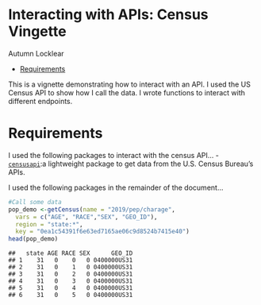 Interacting with APIs: Census Vingette
================
Autumn Locklear

-   [Requirements](#requirements)

This is a vignette demonstrating how to interact with an API. I used the
US Census API to show how I call the data. I wrote functions to interact
with different endpoints.

# Requirements

I used the following packages to interact with the census API… -
[`censusapi`](https://www.rdocumentation.org/packages/censusapi/versions/0.8.0):a
lightweight package to get data from the U.S. Census Bureau’s APIs.

I used the following packages in the remainder of the document…

``` r
#Call some data
pop_demo <-getCensus(name = "2019/pep/charage",
  vars = c("AGE", "RACE","SEX", "GEO_ID"),
  region = "state:*",
  key = "0ea1c54391f6e63ed7165ae06c9d8524b7415e40")
head(pop_demo)
```

    ##   state AGE RACE SEX      GEO_ID
    ## 1    31   0    0   0 0400000US31
    ## 2    31   0    1   0 0400000US31
    ## 3    31   0    2   0 0400000US31
    ## 4    31   0    3   0 0400000US31
    ## 5    31   0    4   0 0400000US31
    ## 6    31   0    5   0 0400000US31
